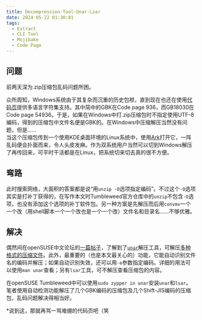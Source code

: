 ```yaml
---
title: Decompression-Tool-Unar-Lsar
date: 2024-05-22 01:30:01
tags:
  - Extract
  - CLI Tool
  - Mojibake
  - Code Page
---
```


## 问题
前两天深为.zip压缩包乱码问题所困。

众所周知，Windows系统由于其复杂而沉重的历史包袱，直到现在也还在使用[代码页](https://learn.microsoft.com/zh-cn/windows/win32/intl/code-pages)提供多语言字符集支持。其中简中的GBK在Code page 936，而GB18030在Code page 54936。于是，如果在Windows中打.zip压缩包时不指定使用UTF-8编码，得到的压缩包中文件名便是GBK的。在Windows中压缩解压当然没有问题，但是……  
当这个压缩包传到一个使用KDE桌面环境的Linux系统中，使用[Ark](https://apps.kde.org/ark/)打开它，一阵乱码便会扑面而来，令人头皮发麻。作为双系统用户当然可以切到Windows解压了再传回来，可平时干活都是在Linux，把系统切来切去真的很不方便。

## 弯路
此时搜索网络，大面积的答案都是说“用`unzip -O`选项指定编码”。不过这个`-O`选项其实是打补丁获得的，在写作本文时Tumbleweed官方仓库中的`unzip`不包含`-O`选项，也没有添加这个选项的补丁软件包。另一种方案是先解压而后用`convmv`一个一个改（用shell脚本一个一个改也是一个一个改）文件名和目录名……不够优雅。

## 解决
偶然间在openSUSE中文论坛的[一篇帖子](https://forum.suse.org.cn/t/topic/16477/5)，了解到了[`unar`](https://theunarchiver.com/command-line)解压工具，可解压[多种格式的压缩文件](https://theunarchiver.com/#:~:text=Supported%20archive%20formats)。此外，最重要的（也是本文最关心的）功能，它能自动识别文件名的编码并解压；如果自动识别失效，还可以用`-e`参数指定编码。详细的用法可以使用`man unar`查看；另有`lsar`工具，可不解压查看压缩包的内容。

在openSUSE Tumbleweed中可以使用`sudo zypper in unar`安装`unar`和`lsar`。笔者使用自动检测功能解压了几个GBK编码的压缩包及几个Shift-JIS编码的压缩包，乱码问题解决得相当好。

\*说到这，那就再骂一骂难绷的代码页吧（笑
